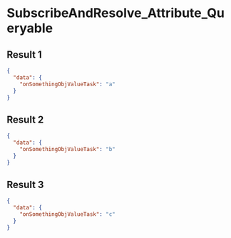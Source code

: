# SubscribeAndResolve_Attribute_Queryable

## Result 1

```json
{
  "data": {
    "onSomethingObjValueTask": "a"
  }
}
```

## Result 2

```json
{
  "data": {
    "onSomethingObjValueTask": "b"
  }
}
```

## Result 3

```json
{
  "data": {
    "onSomethingObjValueTask": "c"
  }
}
```

